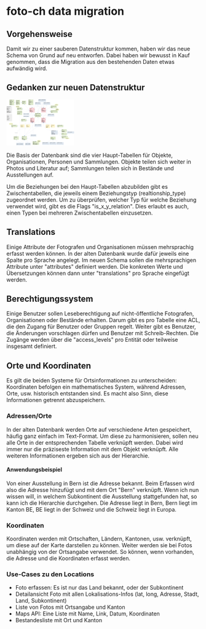 # foto-ch data migration

## Vorgehensweise
Damit wir zu einer sauberen Datenstruktur kommen, haben wir das neue Schema von Grund auf neu entworfen. Dabei haben wir bewusst in Kauf genommen, dass die Migration aus den bestehenden Daten etwas aufwändig wird.

## Gedanken zur neuen Datenstruktur
<a href="https://github.com/fotoCH/foto-ch/blob/master/migration/Database_schema.png" target="_blank"><img src="https://github.com/fotoCH/foto-ch/blob/master/migration/Database_schema.png" width="176" height="120"></a>

Die Basis der Datenbank sind die vier Haupt-Tabellen für Objekte, Organisationen, Personen und Sammlungen. Objekte teilen sich weiter in Photos und Literatur auf; Sammlungen teilen sich in Bestände und Ausstellungen auf.

Um die Beziehungen bei den Haupt-Tabellen abzubilden gibt es Zwischentabellen, die jeweils einem Beziehungstyp (realtionship_type) zugeordnet werden. Um zu überprüfen, welcher Typ für welche Beziehung verwendet wird, gibt es die Flags "is_x_y_relation". Dies erlaubt es auch, einen Typen bei mehreren Zwischentabellen einzusetzen.

## Translations
Einige Attribute der Fotografen und Organisationen müssen mehrsprachig erfasst werden können. In der alten Datenbank wurde dafür jeweils eine Spalte pro Sprache angelegt. Im neuen Schema sollen die mehrsprachigen Attribute unter "attributes" definiert werden. Die konkreten Werte und Übersetzungen können dann unter "translations" pro Sprache eingefügt werden. 

## Berechtigungssystem
Einige Benutzer sollen Leseberechtigung auf nicht-öffentliche Fotografen, Organisationen oder Bestände erhalten. Darum gibt es pro Tabelle eine ACL, die den Zugang für Benutzer oder Gruppen regelt. Weiter gibt es Benutzer, die Änderungen vorschlagen dürfen und Benutzer mit Schreib-Rechten. Die Zugänge werden über die "access_levels" pro Entität oder teilweise insgesamt definiert.

## Orte und Koordinaten
Es gilt die beiden Systeme für Ortsinformationen zu unterscheiden: Koordinaten befolgen ein mathematisches System, während Adressen, Orte, usw. historisch entstanden sind. Es macht also Sinn, diese Informationen getrennt abzuspeichern.

### Adressen/Orte
In der alten Datenbank werden Orte auf verschiedene Arten gespeichert, häufig ganz einfach im Text-Format. Um diese zu harmonisieren, sollen neu alle Orte in der entsprechenden Tabelle verknüpft werden. Dabei wird immer nur die präziseste Information mit dem Objekt verknüpft. Alle weiteren Informationen ergeben sich aus der Hierarchie.
#### Anwendungsbeispiel
Von einer Ausstellung in Bern ist die Adresse bekannt. Beim Erfassen wird also die Adresse hinzufügt und mit dem Ort "Bern" verknüpft. Wenn ich nun wissen will, in welchem Subkontinent die Ausstellung stattgefunden hat, so kann ich die Hierarchie durchgehen. Die Adresse liegt in Bern, Bern liegt im Kanton BE, BE liegt in der Schweiz und die Schweiz liegt in Europa.

### Koordinaten
Koordinaten werden mit Ortschaften, Ländern, Kantonen, usw. verknüpft, um diese auf der Karte darstellen zu können. Weiter werden sie bei Fotos unabhängig von der Ortsangabe verwendet. So können, wenn vorhanden, die Adresse und die Koordinaten erfasst werden.

### Use-Cases zu den Locations
- Foto erfassen: Es ist nur das Land bekannt, oder der Subkontinent
- Detailansicht Foto mit allen Lokalisations-Infos (lat, long, Adresse, Stadt, Land, Subkontinent)
- Liste von Fotos mit Ortsangabe und Kanton 
- Maps API: Eine Liste mit Name, Link, Datum, Koordinaten
- Bestandesliste mit Ort und Kanton

#### 
